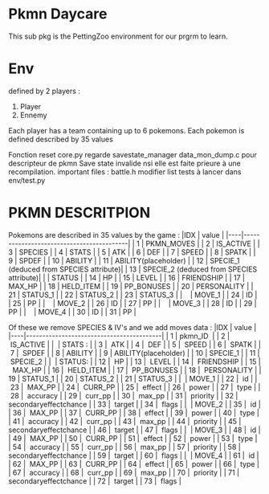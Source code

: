 # Pkmn Daycare

This sub pkg is the PettingZoo environment for our prgrm to learn.

# Env
defined by 2 players :
1. Player
2. Ennemy

Each player has a team containing up to 6 pokemons.
Each pokemon is defined described by 35 values 

Fonction reset core.py
regarde savestate_manager
data_mon_dump.c pour descripteur de pkmn
Save state invalide nsi elle est faite prieure à une recompilation.
important files : battle.h
modifier list tests à lancer dans env/test.py

# PKMN DESCRITPION
Pokemons are described in 35 values by the game : 
|IDX | value                                    |
|----|------------------------------------------|
| 1  | PKMN_MOVES                               | 
| 2  | IS_ACTIVE                                | 
| 3  | SPECIES                                  | 
| 4  | STATS                                    |
| 5  |   ATK                                    | 
| 6  |   DEF                                    | 
| 7  |   SPEED                                  | 
| 8  |   SPATK                                  | 
| 9  |   SPDEF                                  | 
| 10 | ABILITY                                  | 
| 11 | ABILITY(placeholder)                     | 
| 12 | SPECIE_1 (deduced from SPECIES attribute)| 
| 13 | SPECIE_2 (deduced from SPECIES attribute)| 
|    | STATUS                                   | 
| 14 |   HP                                     | 
| 15 |   LEVEL                                  | 
| 16 |   FRIENDSHIP                             | 
| 17 |   MAX_HP                                 | 
| 18 |   HELD_ITEM                              | 
| 19 |   PP_BONUSES                             |
| 20 |   PERSONALITY                            | 
| 21 |   STATUS_1                               | 
| 22 |   STATUS_2                               | 
| 23 |   STATUS_3                               | 
|    | MOVE_1                                   |
| 24 |   ID                                     | 
| 25 |   PP                                     | 
|    | MOVE_2                                   |
| 26 |   ID                                     | 
| 27 |   PP                                     | 
|    | MOVE_3                                   |
| 28 |   ID                                     | 
| 29 |   PP                                     | 
|    | MOVE_4                                   |
| 30 |   ID                                     | 
| 31 |   PP                                     | 

                          



                          
Of these we remove SPECIES & IV's and we add moves data : 
|IDX | value                                    |
|----|------------------------------------------|
| 1  | pkmn_ID                                  |
| 2  | IS_ACTIVE                                |
|    | STATS :                                  |
| 3  |   ATK                                    |
| 4  |   DEF                                    |
| 5  |   SPEED                                  |
| 6  |   SPATK                                  |
| 7  |   SPDEF                                  |
| 8  | ABILITY                                  |
| 9  | ABILITY(placeholder)                     |
| 10  | SPECIE_1                                 |
| 11 | SPECIE_2                                 |
|    | STATUS:                                  |
| 12 |   HP                                     |
| 13 |   LEVEL                                  |
| 14 |   FRIENDSHIP                             |
| 15 |   MAX_HP                                 |
| 16 |   HELD_ITEM                              |
| 17 |   PP_BONUSES                             |
| 18 |   PERSONALITY                            |
| 19 |   STATUS_1                               | 
| 20 |   STATUS_2                               | 
| 21 |   STATUS_3                               | 
|    | MOVE_1                                   |
| 22 |   id                                     |
| 23 |   MAX_PP                                 |
| 24 |   CURR_PP                                |
| 25 |   effect                                 |
| 26 |   power                                  |
| 27 |   type                                   |
| 28 |   accuracy                               |
| 29 |   curr_pp                                |
| 30 |   max_pp                                 |
| 31 |   priority                               |
| 32 |   secondaryeffectchance                  |
| 33 |   target                                 |
| 34 |   flags                                  |
|    | MOVE_2                                   |
| 35 |   id                                     |
| 36 |   MAX_PP                                 |
| 37 |   CURR_PP                                |
| 38 |   effect                                 |
| 39 |   power                                  |
| 40 |   type                                   |
| 41 |   accuracy                               |
| 42 |   curr_pp                                |
| 43 |   max_pp                                 |
| 44 |   priority                               |
| 45 |   secondaryeffectchance                  |
| 46 |   target                                 |
| 47 |   flags                                  |
|    | MOVE_3                                   |
| 48 |   id                                     |
| 49 |   MAX_PP                                 |
| 50 |   CURR_PP                                |
| 51 |   effect                                 |
| 52 |   power                                  |
| 53 |   type                                   |
| 54 |   accuracy                               |
| 55 |   curr_pp                                |
| 56 |   max_pp                                 |
| 57 |   priority                               |
| 58 |   secondaryeffectchance                  |
| 59 |   target                                 |
| 60 |   flags                                  |
|    | MOVE_4                                   |
| 61 |   id                                     |
| 62 |   MAX_PP                                 |
| 63 |   CURR_PP                                |
| 64 |   effect                                 |
| 65 |   power                                  |
| 66 |   type                                   |
| 67 |   accuracy                               |
| 68 |   curr_pp                                |
| 69 |   max_pp                                 |
| 70 |   priority                               |
| 71 |   secondaryeffectchance                  |
| 72 |   target                                 |
| 73 |   flags                                  |
